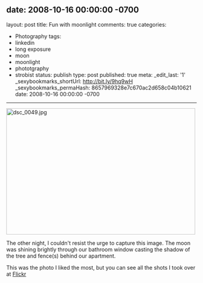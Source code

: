 date: 2008-10-16 00:00:00 -0700
---
layout: post
title: Fun with moonlight
comments: true
categories:
- Photography
tags:
- linkedin
- long exposure
- moon
- moonlight
- phototgraphy
- strobist
status: publish
type: post
published: true
meta:
  _edit_last: '1'
  _sexybookmarks_shortUrl: http://bit.ly/9hq9wH
  _sexybookmarks_permaHash: 8657969328e7c670ac2d658c04b10621
date: 2008-10-16 00:00:00 -0700
---
<a href="http://www.flickr.com/photos/rgeyer/2943100497/" title="dsc_0049.jpg by qwikrex, on Flickr"><img src="http://farm4.static.flickr.com/3059/2943100497_099d85aa92.jpg" width="500" height="334" alt="dsc_0049.jpg" /></a>

The other night, I couldn't resist the urge to capture this image.  The moon was shining brightly through our bathroom window casting the shadow of the tree and fence(s) behind our apartment.

This was the photo I liked the most, but you can see all the shots I took over at <a href="http://www.flickr.com/photos/rgeyer/sets/72157608047756459/">Flickr</a>
